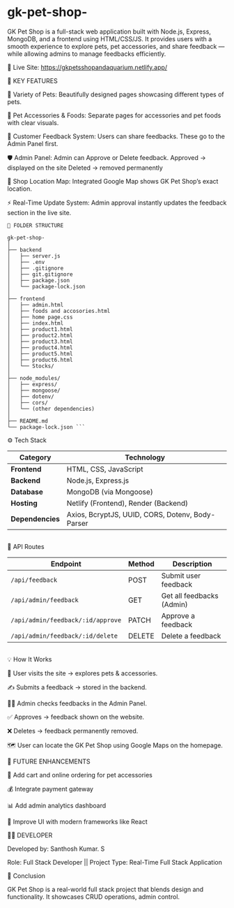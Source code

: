 # gk-pet-shop-
GK Pet Shop is a full-stack web application built with Node.js, Express, MongoDB, and a frontend using HTML/CSS/JS. It provides users with a smooth experience to explore pets, pet accessories, and share feedback — while allowing admins to manage feedbacks efficiently.


🔗 Live Site: https://gkpetsshopandaquarium.netlify.app/


🌟 KEY FEATURES

🐶 Variety of Pets:
Beautifully designed pages showcasing different types of pets.

🧸 Pet Accessories & Foods:
Separate pages for accessories and pet foods with clear visuals.

💬 Customer Feedback System:
Users can share feedbacks. These go to the Admin Panel first.

🛡️ Admin Panel:
Admin can Approve or Delete feedback.
Approved → displayed on the site
Deleted → removed permanently

📍 Shop Location Map:
Integrated Google Map shows GK Pet Shop’s exact location.

⚡ Real-Time Update System:
Admin approval instantly updates the feedback section in the live site.


```
🧩 FOLDER STRUCTURE

gk-pet-shop-
│
├── backend
│   ├── server.js
│   ├── .env
│   ├── .gitignore
│   ├── git.gitignore
│   ├── package.json
│   └── package-lock.json
│
├── frontend
│   ├── admin.html
│   ├── foods and accosories.html
│   ├── home page.css
│   ├── index.html
│   ├── product1.html
│   ├── product2.html
│   ├── product3.html
│   ├── product4.html
│   ├── product5.html
│   ├── product6.html
│   └── Stocks/
│
├── node_modules/
│   ├── express/
│   ├── mongoose/
│   ├── dotenv/
│   ├── cors/
│   └── (other dependencies)
│
├── README.md
└── package-lock.json ``` 

```
⚙️ Tech Stack

| Category         | Technology                                       |
| ---------------- | ------------------------------------------------ |
| **Frontend**     | HTML, CSS, JavaScript                            |
| **Backend**      | Node.js, Express.js                              |
| **Database**     | MongoDB (via Mongoose)                           |
| **Hosting**      | Netlify (Frontend), Render (Backend)             |
| **Dependencies** | Axios, BcryptJS, UUID, CORS, Dotenv, Body-Parser |
```

```
📡 API Routes

| Endpoint                          | Method | Description               |
| --------------------------------- | ------ | ------------------------- |
| `/api/feedback`                   | POST   | Submit user feedback      |
| `/api/admin/feedback`             | GET    | Get all feedbacks (Admin) |
| `/api/admin/feedback/:id/approve` | PATCH  | Approve a feedback        |
| `/api/admin/feedback/:id/delete`  | DELETE | Delete a feedback         |
```

```
💡 How It Works

🧍 User visits the site → explores pets & accessories.

✍️ Submits a feedback → stored in the backend.

👨‍💼 Admin checks feedbacks in the Admin Panel.

✅ Approves → feedback shown on the website.

❌ Deletes → feedback permanently removed.

🗺️ User can locate the GK Pet Shop using Google Maps on the homepage.



🔮 FUTURE ENHANCEMENTS

🛒 Add cart and online ordering for pet accessories

💰 Integrate payment gateway

📊 Add admin analytics dashboard

🧠 Improve UI with modern frameworks like React



👨‍💻 DEVELOPER

Developed by: Santhosh Kumar. S

Role: Full Stack Developer || Project Type: Real-Time Full Stack Application


🏁 Conclusion

GK Pet Shop is a real-world full stack project that blends design and functionality.
It showcases CRUD operations, admin control.
